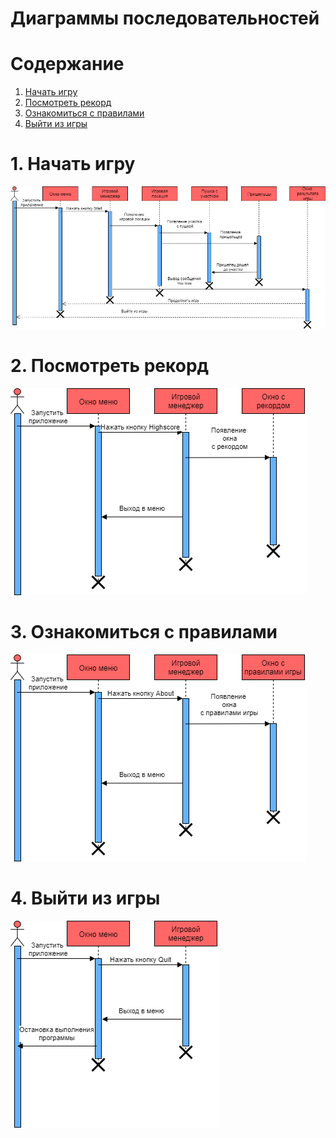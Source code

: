 # Диаграммы последовательностей

# Содержание
1. [Начать игру](#1)  
2. [Посмотреть рекорд](#2)  
3. [Ознакомиться с правилами](#3)
4. [Выйти из игры](#4)
<a name="1"/>

# 1. Начать игру 
![Sequende diagram 1](https://github.com/A7exG0/tritpo_labs/blob/main/Images/Diagrams/Sequence1.png)

<a name="2"/>

# 2. Посмотреть рекорд
![Sequende diagram 2](https://github.com/A7exG0/tritpo_labs/blob/main/Images/Diagrams/Sequence2.png)

<a name="3"/>

# 3. Ознакомиться с правилами 
![Sequende diagram 3](https://github.com/A7exG0/tritpo_labs/blob/main/Images/Diagrams/Sequence3.png)

<a name="4"/>

# 4. Выйти из игры
![Sequende diagram 4](https://github.com/A7exG0/tritpo_labs/blob/main/Images/Diagrams/Sequence4.png)
